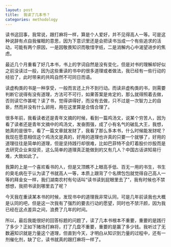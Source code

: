 ```yaml
---
layout: post
title:  我读了几本书？
categories: methodology
---
```

读书这回事，我常说，跟打麻将一样，算是个人爱好，并不见得高人一等。可是这种说辞有点自我催眠的意思，因为下意识里还是会把读书当成一个有些追求的活动，可能有两个原因，一是因敬畏知识而敬惜字纸，二是消解内心中渴望进步的焦虑。

最近几个月重看了好几本书，书上的字词自然是没有变化，但是对书的理解却好似之前没读过一般，因为这些重读的书中的很多道理或者做法，我已经有一些行动的经验了，此时带来的共鸣自然不可同日而语。

读虚构类的书是一种享受，一般而言还上升不到行动。而读非虚构类的书，则需要判断它说得有没有道理，方法可不可行，如果答案是肯定的，那么就得照着去做，否则读它作甚呢？读了书，觉得讲得好，而没有去做，只不过是一次智力上的自亵，然而并没有什么卵用，用在这里算是合情合理了。

很多年前，我看读者还是青年文摘的时候，看到一篇鸡汤文，说某个穷苦人，因为看了读者还是青年文摘中的鸡汤文，发奋图强，成了小有名气的破乱大王，我想，她真的是很牛，看了一篇文章就发财了，我看了那么多本书，什么时候能发财呢？我现在愿意相信这个鸡汤文是真的，好用的道理也许真的只要一个就够了，好用的道理往往是简单的道理，但是坚持践行却很难，比如巴菲特不会盯着股价炒股而是去研究企业来投资，这么简单的道理真正能做到的又有几人？中国古话讲知易行难，大致如此了。

我算的上是一个喜欢看书的人，但是又顶瞧不上眼高手低、百无一用的书生，书生的臭毛病在于认为读了书就高人一等，本质上跟背了个名牌包包就觉得自己高人一等的拜金女一样，我们湖南农村有句话叫“读书读到屁眼里去了”，我有时候也不禁想想，我把书读到哪里去了呢？

今天我在重读某本书的时候，发现书中的道理我非常认同，可是几年前读我也大概是认同的吧，但是这一次我有了强烈的要去行动的愿望，同时也不禁汗颜，因为我已经在这点差异之间，浪费了几年的时间。

所以，最后我能很好的回答标题的问题了，读了几本书根本不重要，重要的是践行了多少？正如下赌场打麻将，打了几盘不重要，重要的是赢了多少钱。我听过了无数遍知识就是力量这个道理，但直到今天，才明白从知识到力量的过程中，还有一剂催化剂，缺了它，读书就真的跟打麻将一样了。